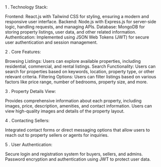 1 . Technology Stack:

Frontend: React.js with Tailwind CSS for styling, ensuring a modern and responsive user interface.
Backend: Node.js with Express.js for server-side logic, handling requests, and managing APIs.
Database: MongoDB for storing property listings, user data, and other related information.
Authentication: Implemented using JSON Web Tokens (JWT) for secure user authentication and session management. 

2 . Core Features:

Browsing Listings: Users can explore available properties, including residential, commercial, and rental listings.
Search Functionality: Users can search for properties based on keywords, location, property type, or other relevant criteria.
Filtering Options: Users can filter listings based on various factors like price range, number of bedrooms, property size, and more.

3 . Property Details View:

Provides comprehensive information about each property, including images, price, description, amenities, and contact information.
Users can view high-quality images and details of the property layout.

4 . Contacting Sellers:

Integrated contact forms or direct messaging options that allow users to reach out to property sellers or agents for inquiries.

5 . User Authentication:

Secure login and registration system for buyers, sellers, and admins.
Password encryption and authentication using JWT to protect user data.
